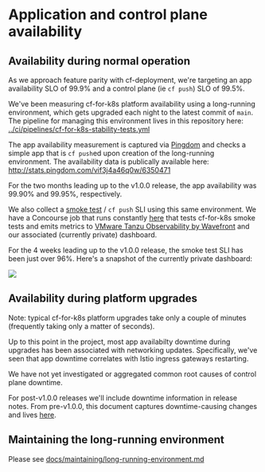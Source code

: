 # Application and control plane availability

## Availability during normal operation

As we approach feature parity with cf-deployment, we're targeting an app availability SLO of 99.9% and a control plane (ie `cf push`) SLO of 99.5%.

We've been measuring cf-for-k8s platform availability using a long-running environment, which gets upgraded each night to the latest commit of `main`. The pipeline for managing this environment lives in this repository here: [../ci/pipelines/cf-for-k8s-stability-tests.yml](../ci/pipelines/cf-for-k8s-stability-tests.yml)

The app availability measurement is captured via [Pingdom](https://www.pingdom.com/) and checks a simple app that is `cf push`ed upon creation of the long-running environment. The availability data is publically available here: http://stats.pingdom.com/vif3j4a46q0w/6350471

For the two months leading up to the v1.0.0 release, the app availability was 99.90% and 99.95%, respectively.

We also collect a [smoke test](../tests/smoke/smoke_test.go) / `cf push` SLI using this same environment. We have a Concourse job that runs constantly [here](https://release-integration.ci.cf-app.com/teams/main/pipelines/cf-for-k8s-stability-tests/jobs/long-lived-env-sli) that tests cf-for-k8s smoke tests and emits metrics to [VMware Tanzu Observability by Wavefront](https://tanzu.vmware.com/observability) and our associated (currently private) dashboard.

For the 4 weeks leading up to the v1.0.0 release, the smoke test SLI has been just over 96%. Here's a snapshot of the currently private dashboard:

![](assets/dashboard-snapshot-20201020.png)

## Availability during platform upgrades

Note: typical cf-for-k8s platform upgrades take only a couple of minutes (frequently taking only a matter of seconds).

Up to this point in the project, most app availabilty downtime during upgrades has been associated with networking updates. Specifically, we've seen that app downtime correlates with Istio ingress gateways restarting.

We have not yet investigated or aggregated common root causes of control plane downtime.

For post-v1.0.0 releases we'll include downtime information in release notes. From pre-v1.0.0, this document captures downtime-causing changes and lives [here](https://docs.google.com/spreadsheets/d/1eJEOJg7WLqL8n_S-woKAMYGunh9jyhI0sFMScmxi9F4/edit#gid=0).

## Maintaining the long-running environment

Please see [docs/maintaining/long-running-environment.md](maintaining/long-running-environment.md)
